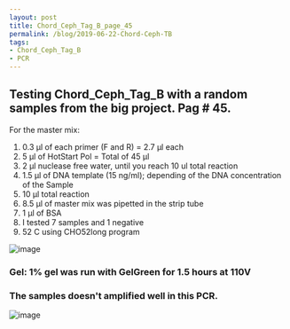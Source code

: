 ```yaml
---
layout: post
title: Chord_Ceph_Tag_B_page_45
permalink: /blog/2019-06-22-Chord-Ceph-TB
tags:
- Chord_Ceph_Tag_B
- PCR
---
```


## Testing Chord_Ceph_Tag_B with a random samples from the big project. Pag # 45.

For the master mix:

1. 0.3 µl of each primer (F and R) = 2.7 µl each
2. 5 µl of HotStart Pol = Total of 45 µl
3. 2 µl nuclease free water, until you reach 10 ul total reaction
4. 1.5 µl of DNA template (15 ng/ml); depending of the DNA concentration of the Sample
5. 10 µl total reaction
6. 8.5 µl of master mix was pipetted in the strip tube
7. 1 µl of BSA
7. I tested 7 samples and 1 negative
8. 52 C using CHO52long program

![image]({{site.baseurl}}/images/Page45_Co_Ce_TB.png)

### Gel: 1% gel was run with GelGreen for 1.5 hours at 110V

### The samples doesn't amplified well in this PCR.

![image]({{site.baseurl}}/images/Chor_TB_Ceph_Pag45_46.png)
